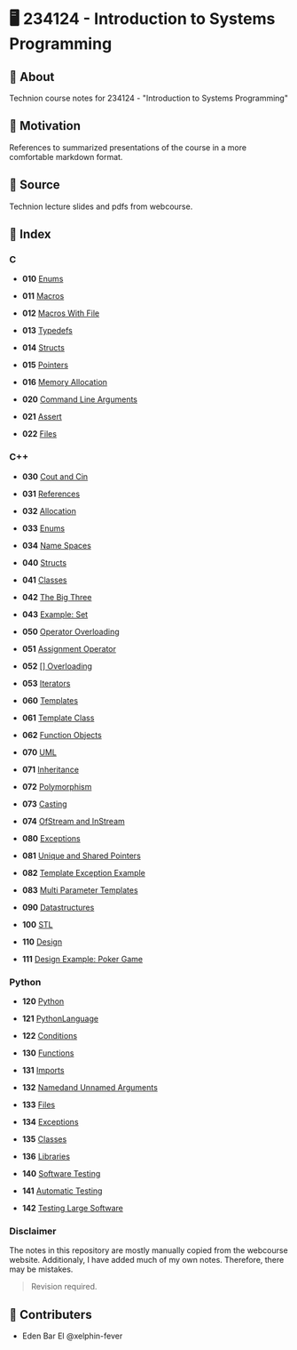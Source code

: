 # 🖥️ 234124 - Introduction to Systems Programming

## 📜 About

Technion course notes for 234124 - "Introduction to Systems Programming"

## 🧗️ Motivation

References to summarized presentations of the course
in a more comfortable markdown format.

## 📖 Source

Technion lecture slides and pdfs from webcourse.

## 📄 Index

### C

- **010**  [Enums](010Enums.md)
- **011**  [Macros](011Macros.md)
- **012**  [Macros With File](012MacrosWithFile.md)
- **013**  [Typedefs](013Typedefs.md)
- **014**  [Structs](014Structs.md)
- **015**  [Pointers](015Pointers.md)
- **016**  [Memory Allocation](016MemoryAllocation.md)


- **020**  [Command Line Arguments](020CommandLineArguments.md)
- **021**  [Assert](021Assert.md)
- **022**  [Files](022Files.md)

### C++

- **030**  [Cout and Cin](030CoutCin.md)
- **031**  [References](031References.md)
- **032**  [Allocation](032Allocation.md)
- **033**  [Enums](033Enums.md)
- **034**  [Name Spaces](034NameSpaces.md)

- **040**  [Structs](040Structs.md)
- **041**  [Classes](041Classes.md)
- **042**  [The Big Three](042TheBigThree.md)
- **043**  [Example: Set](043ExampleSet.md)


- **050**  [Operator Overloading](050OperatorOverloading.md)
- **051**  [Assignment Operator](051AssignmentOperator.md)
- **052**  [[] Overloading](052[]Overloading.md)
- **053**  [Iterators](053Iterators.md)


- **060**  [Templates](060Templates.md)
- **061**  [Template Class](061TemplateClass.md)
- **062**  [Function Objects](062FunctionObjects.md)

- **070**  [UML](070UML.md)
- **071**  [Inheritance](071Inheritance.md)
- **072**  [Polymorphism](072Polymorphism.md)
- **073**  [Casting](073Casting.md)
- **074**  [OfStream and InStream](074OfInStream.md)


- **080**  [Exceptions](080Exceptions.md)
- **081**  [Unique and Shared Pointers](081UniqueSharedPointers.md)
- **082**  [Template Exception Example](082TemplateExceptionExample.md)
- **083**  [Multi Parameter Templates](083MultiParameterTemplates.md)


- **090**  [Datastructures](090Datastructures.md)


- **100**  [STL](100STL.md)


- **110**  [Design](110Design.md)
- **111**  [Design Example: Poker Game](111DesignExamplePoker.md)


### Python

- **120**  [Python](120Python.md)
- **121**  [PythonLanguage](121PythonLanguage.md)
- **122**  [Conditions](122Conditions.md)


- **130**  [Functions](130Functions.md)
- **131**  [Imports](131Imports.md)
- **132**  [Namedand Unnamed Arguments](132NamedUnnamedArguments.md)
- **133**  [Files](133Files.md)
- **134**  [Exceptions](134Exceptions.md)
- **135**  [Classes](135Classes.md)
- **136**  [Libraries](136Libraries.md)


- **140**  [Software Testing](140SoftwareTesting.md)
- **141**  [Automatic Testing](141AutomaticTesting.md)
- **142**  [Testing Large Software](142TestingLargeSoftware.md)


### Disclaimer

The notes in this repository are mostly manually copied from the webcourse website.
Additionaly, I have added much of my own notes.
Therefore, there may be mistakes.

> Revision required.

## 🕺 Contributers

- Eden Bar El @xelphin-fever
